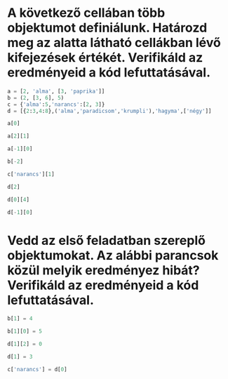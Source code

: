 # A következő cellában több objektumot definiálunk. Határozd meg az alatta látható cellákban lévő kifejezések értékét. Verifikáld az eredményeid a kód lefuttatásával.


```python
a = [2, 'alma', [3, 'paprika']]
b = (2, [3, 6], 5)
c = {'alma':5,'narancs':[2, 3]}
d = [{2:3,4:8},('alma','paradicsom','krumpli'),'hagyma',['négy']]
```


```python
a[0]
```


```python
a[2][1]
```


```python
a[-1][0]
```


```python
b[-2]
```


```python
c['narancs'][1]
```


```python
d[2]
```


```python
d[0][4]
```


```python
d[-1][0]
```

# Vedd az első feladatban szereplő objektumokat. Az alábbi parancsok közül melyik eredményez hibát?  Verifikáld az eredményeid a kód lefuttatásával.


```python
b[1] = 4
```


```python
b[1][0] = 5
```


```python
d[1][2] = 0
```


```python
d[1] = 3
```


```python
c['narancs'] = d[0]
```
